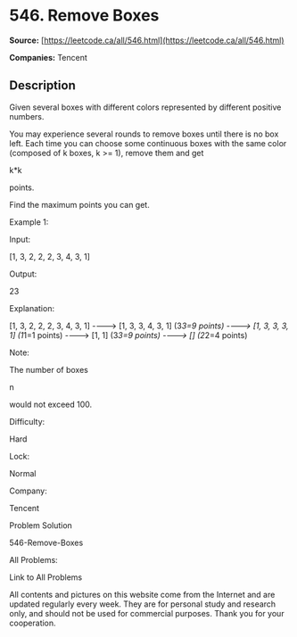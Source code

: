 # 546. Remove Boxes

**Source:** [https://leetcode.ca/all/546.html](https://leetcode.ca/all/546.html)

**Companies:** Tencent

## Description

Given several boxes with different colors represented by different positive numbers.

You may experience several rounds to remove boxes until there is no box left. Each time you
        can choose some continuous boxes with the same color (composed of k boxes, k >= 1), remove
        them and get

k*k

points.

Find the maximum points you can get.

Example 1:

Input:

[1, 3, 2, 2, 2, 3, 4, 3, 1]

Output:

23

Explanation:

[1, 3, 2, 2, 2, 3, 4, 3, 1]
----> [1, 3, 3, 4, 3, 1] (3*3=9 points)
----> [1, 3, 3, 3, 1] (1*1=1 points)
----> [1, 1] (3*3=9 points)
----> [] (2*2=4 points)

Note:

The number of boxes

n

would not exceed 100.

Difficulty:

Hard

Lock:

Normal

Company:

Tencent

Problem Solution

546-Remove-Boxes

All Problems:

Link to All Problems

All contents and pictures on this website come from the Internet and are updated regularly every week. They are for personal study and research only, and should not be used for commercial purposes. Thank you for your cooperation.

